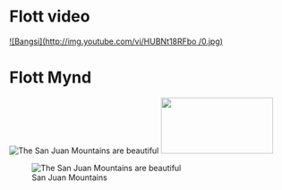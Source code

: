 # Flott video

[![Bangsi](http://img.youtube.com/vi/HUBNt18RFbo
/0.jpg)](http://www.youtube.com/watch?v=HUBNt18RFbo
)

# Flott Mynd

![The San Juan Mountains are beautiful](myndir/mountains.avif "San Juan Mountains")
<img src="myndir/mountains.avif" width="200" height="100">
<figure>
    <img src="/myndir/mountains.avif"
         alt="The San Juan Mountains are beautiful">
    <figcaption>San Juan Mountains</figcaption>
</figure>
